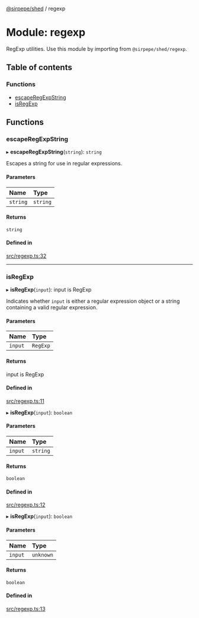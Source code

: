 [@sirpepe/shed](../README.md) / regexp

# Module: regexp

RegExp utilities. Use this module by importing from `@sirpepe/shed/regexp`.

## Table of contents

### Functions

- [escapeRegExpString](regexp.md#escaperegexpstring)
- [isRegExp](regexp.md#isregexp)

## Functions

### escapeRegExpString

▸ **escapeRegExpString**(`string`): `string`

Escapes a string for use in regular expressions.

#### Parameters

| Name | Type |
| :------ | :------ |
| `string` | `string` |

#### Returns

`string`

#### Defined in

[src/regexp.ts:32](https://github.com/SirPepe/shed/blob/40637e0/src/regexp.ts#L32)

___

### isRegExp

▸ **isRegExp**(`input`): input is RegExp

Indicates whether `input` is either a regular expression object or a string
containing a valid regular expression.

#### Parameters

| Name | Type |
| :------ | :------ |
| `input` | `RegExp` |

#### Returns

input is RegExp

#### Defined in

[src/regexp.ts:11](https://github.com/SirPepe/shed/blob/40637e0/src/regexp.ts#L11)

▸ **isRegExp**(`input`): `boolean`

#### Parameters

| Name | Type |
| :------ | :------ |
| `input` | `string` |

#### Returns

`boolean`

#### Defined in

[src/regexp.ts:12](https://github.com/SirPepe/shed/blob/40637e0/src/regexp.ts#L12)

▸ **isRegExp**(`input`): `boolean`

#### Parameters

| Name | Type |
| :------ | :------ |
| `input` | `unknown` |

#### Returns

`boolean`

#### Defined in

[src/regexp.ts:13](https://github.com/SirPepe/shed/blob/40637e0/src/regexp.ts#L13)

